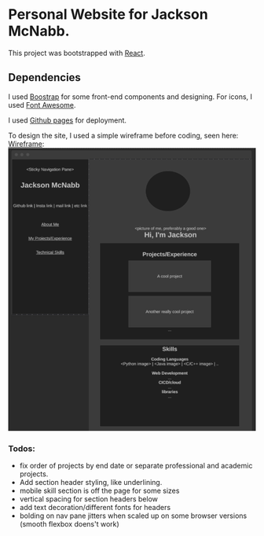 # Personal Website for Jackson McNabb.

This project was bootstrapped with [React](https://github.com/facebook/create-react-app).

## Dependencies
I used [Boostrap](https://getbootstrap.com/) for some front-end components and designing. For icons, I used [Font Awesome](https://fontawesome.com/).



I used [Github pages](https://pages.github.com/) for deployment.

To design the site, I used a simple wireframe before coding, seen here: [Wireframe](https://wireframe.cc/cQFwMx): 
![](./public/images/jackson%20website%20wireframe.png)
### Todos:
- fix order of projects by end date or separate professional and academic projects.
- Add section header styling, like underlining. 
- mobile skill section is off the page for some sizes
- vertical spacing for section headers below
- add text decoration/different fonts for headers
- bolding on nav pane jitters when scaled up on some browser versions (smooth flexbox doens't work)